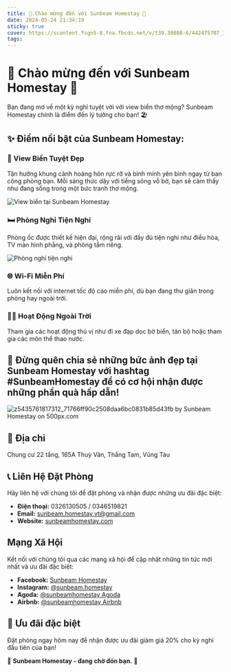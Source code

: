 ```yaml
---
title: 🌊 Chào mừng đến với Sunbeam Homestay 🌊
date: 2024-05-24 21:34:19
sticky: true
cover: https://scontent.fsgn5-8.fna.fbcdn.net/v/t39.30808-6/442475707_122107018454315348_45376187794268888_n.jpg?stp=cp6_dst-jpg&_nc_cat=109&ccb=1-7&_nc_sid=5f2048&_nc_ohc=DkeoOvUPjrEQ7kNvgFCH_OY&_nc_ht=scontent.fsgn5-8.fna&oh=00_AYADFtFvP9C-EMYq4lm4g0t4EF2sDxFHF6X1smWH0UXw_Q&oe=66568988
tags:
---
```


# 🌊 Chào mừng đến với Sunbeam Homestay 🌊

Bạn đang mơ về một kỳ nghỉ tuyệt vời với view biển thơ mộng? Sunbeam Homestay chính là điểm đến lý tưởng cho bạn! 🏖️

## ✨ Điểm nổi bật của Sunbeam Homestay:

### 🌅 View Biển Tuyệt Đẹp

Tận hưởng khung cảnh hoàng hôn rực rỡ và bình minh yên bình ngay từ ban công phòng bạn. Mỗi sáng thức dậy với tiếng sóng vỗ bờ, bạn sẽ cảm thấy như đang sống trong một bức tranh thơ mộng.

![View biển tại Sunbeam Homestay](https://scontent.fsgn5-9.fna.fbcdn.net/v/t39.30808-6/442501809_122108265722315348_8283391155925981555_n.jpg?_nc_cat=105&ccb=1-7&_nc_sid=5f2048&_nc_ohc=DGbBzpIrHGIQ7kNvgFgIfmP&_nc_ht=scontent.fsgn5-9.fna&oh=00_AYCWXThh-Jie5yUsB397XddDPo9FC1rzNLreVvHErNVZJQ&oe=66569253)

### 🛏 Phòng Nghỉ Tiện Nghi

Phòng ốc được thiết kế hiện đại, rộng rãi với đầy đủ tiện nghi như điều hòa, TV màn hình phẳng, và phòng tắm riêng.

![Phòng nghỉ tiện nghi](https://scontent.fsgn5-8.fna.fbcdn.net/v/t39.30808-6/442475707_122107018454315348_45376187794268888_n.jpg?stp=cp6_dst-jpg&_nc_cat=109&ccb=1-7&_nc_sid=5f2048&_nc_ohc=DkeoOvUPjrEQ7kNvgFCH_OY&_nc_ht=scontent.fsgn5-8.fna&oh=00_AYADFtFvP9C-EMYq4lm4g0t4EF2sDxFHF6X1smWH0UXw_Q&oe=66568988)

### 🌐 Wi-Fi Miễn Phí

Luôn kết nối với internet tốc độ cao miễn phí, dù bạn đang thư giãn trong phòng hay ngoài trời.

### 🚴‍♂️ Hoạt Động Ngoài Trời

Tham gia các hoạt động thú vị như đi xe đạp dọc bờ biển, tản bộ hoặc tham gia các môn thể thao nước.

## 📸 Đừng quên chia sẻ những bức ảnh đẹp tại Sunbeam Homestay với hashtag #SunbeamHomestay để có cơ hội nhận được những phần quà hấp dẫn!

 <img src='https://drscdn.500px.org/photo/1093681073/q%3D90_m%3D2048/v2?sig=4e792a6c05728efc8b55ade970ebe8fb13b86b690cb1c3b04e50d68ca289ffd2' alt='z5435761817312_71766ff90c2508daa6bc0831b85d43fb by Sunbeam Homestay on 500px.com' />

## 📍 Địa chỉ

Chung cư 22 tầng, 165A Thuỳ Vân, Thắng Tam, Vũng Tàu

## 📞 Liên Hệ Đặt Phòng

Hãy liên hệ với chúng tôi để đặt phòng và nhận được những ưu đãi đặc biệt:

- **Điện thoại:** 0326130505 / 0346519821
- **Email:** sunbeam.homestay.vt@gmail.com
- **Website:** [sunbeamhomestay.com](http://sunbeamhomestay.com)

## Mạng Xã Hội

Kết nối với chúng tôi qua các mạng xã hội để cập nhật những tin tức mới nhất và ưu đãi đặc biệt:

- **Facebook:** [Sunbeam Homestay](http://www.facebook.com/sunbeamhomestay)
- **Instagram:** [@sunbeam.homestay](https://www.instagram.com/sunbeam.homestay)
- **Agoda:** [@sunbeamhomestay Agoda](https://www.agoda.com/vi-vn/seaview-50m-from-beach-2-bedrooms-bluesea/hotel/vung-tau-vn.html?ds=kJ0zn2gFOIAcm%2FzB)
- **Airbnb:** [@sunbeamhomestay Airbnb](https://airbnb.com/h/sunbeam-homestay)

## 🎉 Ưu đãi đặc biệt

Đặt phòng ngay hôm nay để nhận được ưu đãi giảm giá 20% cho kỳ nghỉ đầu tiên của bạn!

🌊 **Sunbeam Homestay - đang chờ đón bạn.** 🌊

